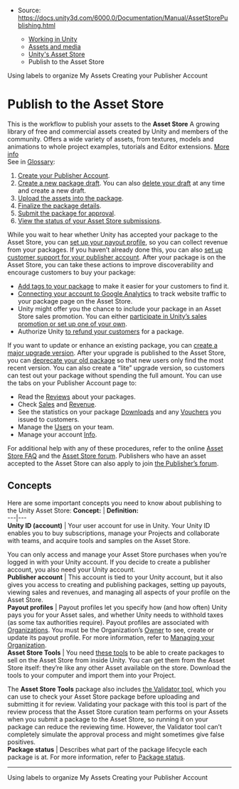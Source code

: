 * Source: https://docs.unity3d.com/6000.0/Documentation/Manual/AssetStorePublishing.html

  * [Working in Unity](https://docs.unity3d.com/6000.0/Documentation/Manual/working-in-unity.html)
  * [Assets and media](https://docs.unity3d.com/6000.0/Documentation/Manual/assets-and-media.html)
  * [Unity's Asset Store](https://docs.unity3d.com/6000.0/Documentation/Manual/AssetStore.html)
  * Publish to the Asset Store


[](https://docs.unity3d.com/6000.0/Documentation/Manual/AssetPackagesLabels.html)
Using labels to organize My Assets
[](https://docs.unity3d.com/6000.0/Documentation/Manual/AssetStoreCreateAcct.html)
Creating your Publisher Account
# Publish to the Asset Store
This is the workflow to publish your assets to the **Asset Store** A growing library of free and commercial assets created by Unity and members of the community. Offers a wide variety of assets, from textures, models and animations to whole project examples, tutorials and Editor extensions. [More info](https://docs.unity3d.com/6000.0/Documentation/Manual/AssetStore.html)  
See in [Glossary](https://docs.unity3d.com/6000.0/Documentation/Manual/Glossary.html#AssetStore):
  1. [Create your Publisher Account](https://docs.unity3d.com/6000.0/Documentation/Manual/AssetStoreCreateAcct.html).
  2. [Create a new package draft](https://docs.unity3d.com/6000.0/Documentation/Manual/AssetStoreCreatePkg.html). You can also [delete your draft](https://docs.unity3d.com/6000.0/Documentation/Manual/AssetStoreDeletePkg.html) at any time and create a new draft.
  3. [Upload the assets into the package](https://docs.unity3d.com/6000.0/Documentation/Manual/AssetStoreUpload.html).
  4. [Finalize the package details](https://docs.unity3d.com/6000.0/Documentation/Manual/AssetStorePkgDetails.html).
  5. [Submit the package for approval](https://docs.unity3d.com/6000.0/Documentation/Manual/AssetStoreSubmit.html).
  6. [View the status of your Asset Store submissions](https://docs.unity3d.com/6000.0/Documentation/Manual/AssetStoreStatus.html).


While you wait to hear whether Unity has accepted your package to the Asset Store, you can [set up your payout profile](https://docs.unity3d.com/6000.0/Documentation/Manual/AssetStorePayouts.html), so you can collect revenue from your packages. If you haven’t already done this, you can also [set up customer support for your publisher account](https://docs.unity3d.com/6000.0/Documentation/Manual/AssetStoreSupport.html).
After your package is on the Asset Store, you can take these actions to improve discoverability and encourage customers to buy your package:
  * [Add tags to your package](https://docs.unity3d.com/6000.0/Documentation/Manual/AssetStoreMassLabeler.html) to make it easier for your customers to find it.
  * [Connecting your account to Google Analytics](https://docs.unity3d.com/6000.0/Documentation/Manual/AssetStoreAnalytics.html) to track website traffic to your package page on the Asset Store.
  * Unity might offer you the chance to include your package in an Asset Store sales promotion. You can either [participate in Unity’s sales promotion or set up one of your own](https://docs.unity3d.com/6000.0/Documentation/Manual/AssetStorePromotion.html).
  * Authorize Unity [to refund your customers](https://docs.unity3d.com/6000.0/Documentation/Manual/AssetStoreRefunding.html) for a package.


If you want to update or enhance an existing package, you can [create a major upgrade version](https://docs.unity3d.com/6000.0/Documentation/Manual/AssetStoreUpgrade.html). After your upgrade is published to the Asset Store, you can [deprecate your old package](https://docs.unity3d.com/6000.0/Documentation/Manual/AssetStoreRemoving.html) so that new users only find the most recent version. You can also create a “lite” upgrade version, so customers can test out your package without spending the full amount.
You can use the tabs on your Publisher Account page to: 
  * Read the [Reviews](https://docs.unity3d.com/6000.0/Documentation/Manual/AssetStoreAdmin.html#reviews) about your packages.
  * Check [Sales](https://docs.unity3d.com/6000.0/Documentation/Manual/AssetStoreAdmin.html#sales) and [Revenue](https://docs.unity3d.com/6000.0/Documentation/Manual/AssetStoreAdmin.html#revenue).
  * See the statistics on your package [Downloads](https://docs.unity3d.com/6000.0/Documentation/Manual/AssetStoreAdmin.html#downloads) and any [Vouchers](https://docs.unity3d.com/6000.0/Documentation/Manual/AssetStoreAdmin.html#vouchers) you issued to customers.
  * Manage the [Users](https://docs.unity3d.com/6000.0/Documentation/Manual/AssetStoreAdmin.html#users) on your team.
  * Manage your account [Info](https://docs.unity3d.com/6000.0/Documentation/Manual/AssetStoreAdmin.html#info).


For additional help with any of these procedures, refer to the online [Asset Store FAQ](https://support.unity3d.com/hc/en-us/sections/201163815-Asset-Store-Publishers-) and the [Asset Store forum](https://forum.unity.com/forums/assets-and-asset-store.32/). Publishers who have an asset accepted to the Asset Store can also apply to join [the Publisher’s forum](https://forum.unity.com/forums/asset-store-publishers.91/).
## Concepts
Here are some important concepts you need to know about publishing to the Unity Asset Store:
**Concept:** | **Definition:**  
---|---  
**Unity ID (account)** | Your user account for use in Unity. Your Unity ID enables you to buy subscriptions, manage your Projects and collaborate with teams, and acquire tools and samples on the Asset Store.  
  
You can only access and manage your Asset Store purchases when you’re logged in with your Unity account. If you decide to create a publisher account, you also need your Unity account.  
**Publisher account** | This account is tied to your Unity account, but it also gives you access to creating and publishing packages, setting up payouts, viewing sales and revenues, and managing all aspects of your profile on the Asset Store.  
**Payout profiles** | Payout profiles let you specify how (and how often) Unity pays you for your Asset sales, and whether Unity needs to withhold taxes (as some tax authorities require). Payout profiles are associated with [Organizations](https://docs.unity.com/cloud/en-us/organizations). You must be the Organization’s [Owner](https://docs.unity.com/cloud/en-us/organizations/members-groups-roles) to see, create or update its payout profile. For more information, refer to [Managing your Organization](https://docs.unity.com/cloud/en-us/organizations#membersandgroups).  
**Asset Store Tools** | You need [these tools](https://assetstore.unity.com/packages/tools/utilities/asset-store-publishing-tools-115) to be able to create packages to sell on the Asset Store from inside Unity. You can get them from the Asset Store itself: they’re like any other Asset available on the store. Download the tools to your computer and import them into your Project.  
  
The **Asset Store Tools** package also includes [the Validator tool](https://docs.unity3d.com/6000.0/Documentation/Manual/AssetStoreUpload.html#ValidatorTool), which you can use to check your Asset Store package before uploading and submitting it for review. Validating your package with this tool is part of the review process that the Asset Store curation team performs on your Assets when you submit a package to the Asset Store, so running it on your package can reduce the reviewing time. However, the Validator tool can’t completely simulate the approval process and might sometimes give false positives.  
**Package status** | Describes what part of the package lifecycle each package is at. For more information, refer to [Package status](https://docs.unity3d.com/6000.0/Documentation/Manual/AssetStoreAdmin.html#pkg-status).  
* * *
[](https://docs.unity3d.com/6000.0/Documentation/Manual/AssetPackagesLabels.html)
Using labels to organize My Assets
[](https://docs.unity3d.com/6000.0/Documentation/Manual/AssetStoreCreateAcct.html)
Creating your Publisher Account
